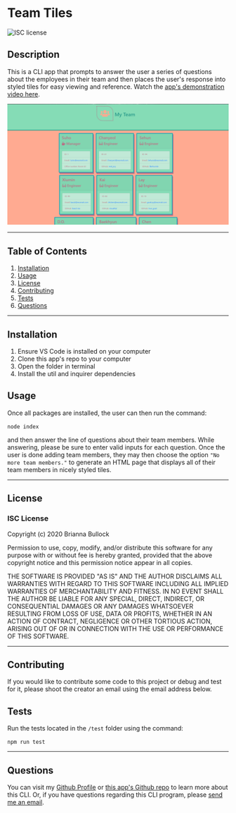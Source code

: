 
# Team Tiles
![ISC license](https://img.shields.io/badge/License-ISC-blue.svg) 

## Description 
This is a CLI app that prompts to answer the user a series of questions about the employees in their team and then places the user's response into styled tiles for easy viewing and reference. Watch the [app's demonstration video here](https://youtu.be/kL38AeKz7dU). 


![Team Tile App Image](./assets/team-tiles.png)

---

## Table of Contents
1. [Installation](#Installation)
2. [Usage](#Usage)
3. [License](#license)
4. [Contributing](#Contributing)
5. [Tests](#Tests)
6. [Questions](#Questions)
---

## Installation
1. Ensure VS Code is installed on your computer 
2. Clone this app's repo to your computer 
3. Open the folder in terminal 
4. Install the util and inquirer dependencies

## Usage
Once all packages are installed, the user can then run the command:

~~~JS 
node index 
~~~ 
 
and then answer the line of questions about their team members. While answering, please be sure to enter valid inputs for each question. Once the user is done adding team members, they may then choose the option `"No more team members."` to generate an HTML page that displays all of their team members in nicely styled tiles.

---

## License
### ISC License
Copyright (c) 2020 Brianna Bullock

Permission to use, copy, modify, and/or distribute this software for any purpose with or without fee is hereby granted, provided that the above copyright notice and this permission notice appear in all copies.

THE SOFTWARE IS PROVIDED "AS IS" AND THE AUTHOR DISCLAIMS ALL WARRANTIES WITH REGARD TO THIS SOFTWARE INCLUDING ALL IMPLIED WARRANTIES OF MERCHANTABILITY AND FITNESS. IN NO EVENT SHALL THE AUTHOR BE LIABLE FOR ANY SPECIAL, DIRECT, INDIRECT, OR CONSEQUENTIAL DAMAGES OR ANY DAMAGES WHATSOEVER RESULTING FROM LOSS OF USE, DATA OR PROFITS, WHETHER IN AN ACTION OF CONTRACT, NEGLIGENCE OR OTHER TORTIOUS ACTION, ARISING OUT OF OR IN CONNECTION WITH THE USE OR PERFORMANCE OF THIS SOFTWARE. 

---
## Contributing
If you would like to contribute some code to this project or debug and test for it, please shoot the creator an email using the email address below.

## Tests
Run the tests located in the `/test` folder using the command:
~~~JS
npm run test
~~~
---

## Questions

You can visit my [Github Profile](https://www.github.com/kairora) or [this app's Github repo](https://github.com/kairora/team-tiles) to learn more about this CLI.
Or, if you have questions regarding this CLI program, please [send me an email](mailto:brianna.bullock16@gmail.com). 